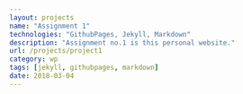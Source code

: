 ```yaml
---
layout: projects
name: "Assignment 1"
technologies: "GithubPages, Jekyll, Markdown"
description: "Assignment no.1 is this personal website."
url: /projects/project1
category: wp
tags: [jekyll, githubpages, markdown]
date: 2018-03-04
---
```

